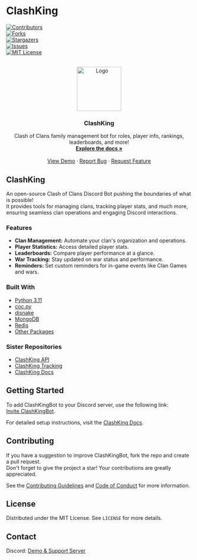 # ClashKing  
<div id="top"></div>  
  
[![Contributors][contributors-shield]][contributors-url]  
[![Forks][forks-shield]][forks-url]  
[![Stargazers][stars-shield]][stars-url]  
[![Issues][issues-shield]][issues-url]  
[![MIT License][license-shield]][license-url]  
  
<!-- PROJECT LOGO -->  
<br />  
<div align="center">  
  <a href="https://github.com/ClashKingInc/ClashKingBot">  
    <img src="https://avatars.githubusercontent.com/u/163577176?s=200&v=4" alt="Logo" width="120" height="120">  
  </a>  
  
<h3 align="center">ClashKing</h3>  
  
  <p align="center">  
    Clash of Clans family management bot for roles, player info, rankings, leaderboards, and more!  
    <br />  
    <a href="https://github.com/ClashKingInc/ClashKingBot"><strong>Explore the docs »</strong></a>  
    <br />  
    <br />  
    <a href="https://discord.gg/clashking">View Demo</a>  
    ·  
    <a href="https://github.com/ClashKingInc/ClashKingBot/issues">Report Bug</a>  
    ·  
    <a href="https://github.com/ClashKingInc/ClashKingBot/issues">Request Feature</a>  
  </p>  
</div>  
  
<!-- ABOUT THE PROJECT -->  
## ClashKing  
  
An open-source Clash of Clans Discord Bot pushing the boundaries of what is possible!  
It provides tools for managing clans, tracking player stats, and much more, ensuring seamless clan operations and engaging Discord interactions.  
  
### Features  
  
- **Clan Management:** Automate your clan's organization and operations.  
- **Player Statistics:** Access detailed player stats.  
- **Leaderboards:** Compare player performance at a glance.  
- **War Tracking:** Stay updated on war status and performance.  
- **Reminders:** Set custom reminders for in-game events like Clan Games and wars.  

### Built With  
  
* [Python 3.11](https://www.python.org/)  
* [coc.py](https://cocpy.readthedocs.io/en/latest/)  
* [disnake](https://docs.disnake.dev/en/stable/index.html)  
* [MongoDB](https://motor.readthedocs.io/en/stable/tutorial-asyncio.html)  
* [Redis](https://redis.io/)  
* [Other Packages](https://github.com/ClashKingInc/ClashKingBot/blob/master/requirements.txt)
  
### Sister Repositories  

- [ClashKing API](https://github.com/ClashKingInc/ClashKingAPI)  
- [ClashKing Tracking](https://github.com/ClashKingInc/ClashKingTracking)  
- [ClashKing Docs](https://github.com/ClashKingInc/ClashKingDocs)  
  
<!-- GETTING STARTED -->  
## Getting Started  
  
To add ClashKingBot to your Discord server, use the following link:  
[Invite ClashKingBot](https://discord.com/application-directory/824653933347209227).  
  
For detailed setup instructions, visit the [ClashKing Docs](https://docs.clashking.xyz/quick-start).  
  
<!-- CONTRIBUTING -->  
## Contributing  
  
If you have a suggestion to improve ClashKingBot, fork the repo and create a pull request.   
Don't forget to give the project a star! Your contributions are greatly appreciated.  

See the [Contributing Guidelines](CONTRIBUTING.md) and [Code of Conduct](CODE_OF_CONDUCT.md) for more information.  
  
<!-- LICENSE -->  
## License  
  
Distributed under the MIT License. See `LICENSE` for more details.  
  
<!-- CONTACT -->  
## Contact  
  
Discord: [Demo & Support Server](https://discord.gg/clashking)  
  
<!-- MARKDOWN LINKS & IMAGES -->  
<!-- https://www.markdownguide.org/basic-syntax/#reference-style-links -->  
[contributors-shield]: https://img.shields.io/github/contributors/ClashKingInc/ClashKingBot.svg?style=for-the-badge  
[contributors-url]: https://github.com/ClashKingInc/ClashKingBot/graphs/contributors  
[forks-shield]: https://img.shields.io/github/forks/ClashKingInc/ClashKingBot.svg?style=for-the-badge  
[forks-url]: https://github.com/ClashKingInc/ClashKingBot/network/members  
[stars-shield]: https://img.shields.io/github/stars/ClashKingInc/ClashKingBot.svg?style=for-the-badge  
[stars-url]: https://github.com/ClashKingInc/ClashKingBot/stargazers  
[issues-shield]: https://img.shields.io/github/issues/ClashKingInc/ClashKingBot.svg?style=for-the-badge  
[issues-url]: https://github.com/ClashKingInc/ClashKingBot/issues  
[license-shield]: https://img.shields.io/github/license/ClashKingInc/ClashKingBot.svg?style=for-the-badge  
[license-url]: https://github.com/ClashKingInc/ClashKingBot/blob/master/LICENSE  